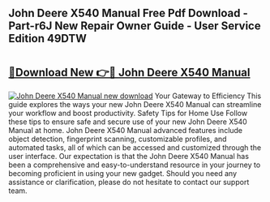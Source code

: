 ## John Deere X540 Manual Free Pdf Download - Part-r6J New Repair Owner Guide - User Service Edition 49DTW

# <h2><a href="http://bc14330.oget.top/?id=John+Deere+X540+Manual">🔗Download New 👉🔴 John Deere X540 Manual</a></h2>

[![John Deere X540 Manual new download](https://i.imgur.com/5g1atiW.png)](http://bc14330.oget.top/?id=John+Deere+X540+Manual)
Your Gateway to Efficiency This guide explores the ways your new John Deere X540 Manual can streamline your workflow and boost productivity. Safety Tips for Home Use Follow these tips to ensure safe and secure use of your new John Deere X540 Manual at home. John Deere X540 Manual advanced features include object detection, fingerprint scanning, customizable profiles, and automated tasks, all of which can be accessed and customized through the user interface. Our expectation is that the John Deere X540 Manual has been a comprehensive and easy-to-understand resource in your journey to becoming proficient in using your new gadget. Should you need any assistance or clarification, please do not hesitate to contact our support team.
